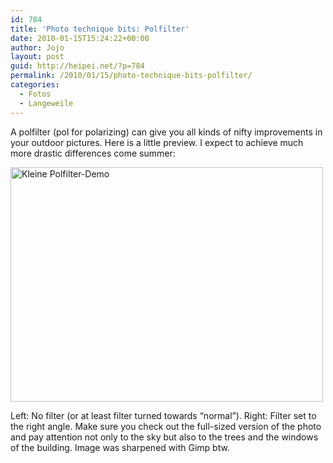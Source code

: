 ```yaml
---
id: 784
title: 'Photo technique bits: Polfilter'
date: 2010-01-15T15:24:22+00:00
author: Jojo
layout: post
guid: http://heipei.net/?p=784
permalink: /2010/01/15/photo-technique-bits-polfilter/
categories:
  - Fotos
  - Langeweile
---
```

A polfilter (pol for polarizing) can give you all kinds of nifty improvements in your outdoor pictures. Here is a little preview. I expect to achieve much more drastic differences come summer:
  
[<img src="https://farm3.static.flickr.com/2783/4275843417_1efcdbcc86.jpg" width="500" height="375" alt="Kleine Polfilter-Demo" class="aligncenter" />](https://secure.flickr.com/photos/heipei/4275843417/ "Kleine Polfilter-Demo by heipei, on Flickr")
  
Left: No filter (or at least filter turned towards &#8220;normal&#8221;). Right: Filter set to the right angle. Make sure you check out the full-sized version of the photo and pay attention not only to the sky but also to the trees and the windows of the building. Image was sharpened with Gimp btw.